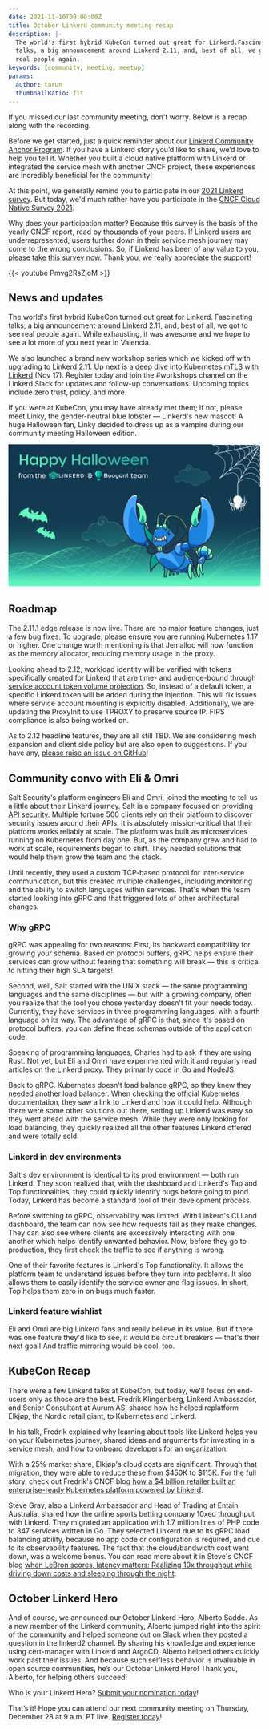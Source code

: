 ```yaml
---
date: 2021-11-10T00:00:00Z
title: October Linkerd community meeting recap
description: |-
  The world's first hybrid KubeCon turned out great for Linkerd.Fascinating
  talks, a big announcement around Linkerd 2.11, and, best of all, we got to see
  real people again.
keywords: [community, meeting, meetup]
params:
  author: tarun
  thumbnailRatio: fit
---
```


If you missed our last community meeting, don't worry. Below is a recap along
with the recording.

Before we get started, just a quick reminder about our
[Linkerd Community Anchor Program](https://linkerd.io/community/anchor/).
If you have a Linkerd story you’d like to share, we’d love to help you tell it.
Whether you built a cloud native platform with Linkerd or integrated the
service mesh with another CNCF project, these experiences are incredibly
beneficial for the community!

At this point, we generally remind you to participate in our
[2021 Linkerd survey](https://docs.google.com/forms/d/e/1FAIpQLSfofwKQDOrAN9E9Vg1041623A3-8nmEAxlAbvXw-S9r3QnT9g/viewform).
But today, we'd much rather have you participate in the
[CNCF Cloud Native Survey 2021](https://www.surveymonkey.com/r/LZJ9DD7).

Why does your participation matter? Because this survey is the basis of the
yearly CNCF report, read by thousands of your peers. If Linkerd users are
underrepresented, users further down in their service mesh journey may come to
the wrong conclusions. So, if Linkerd has been of any value to you,
[please take this survey now](https://www.surveymonkey.com/r/LZJ9DD7).
Thank you, we really appreciate the support!

{{< youtube Pmvg2RsZjoM >}}

## News and updates

The world's first hybrid KubeCon turned out great for Linkerd. Fascinating
talks, a big announcement around Linkerd 2.11, and, best of all, we got to
see real people again. While exhausting, it was awesome and we hope to see a
lot more of you next year in Valencia.

We also launched a brand new workshop series which we kicked off with upgrading
to Linkerd 2.11. Up next is a
[deep dive into Kubernetes mTLS with Linkerd](https://buoyant.io/register/deep-dive-into-kubernetes-mtls)
(Nov 17). Register today and join the #workshops channel on the Linkerd Slack
for updates and follow-up conversations. Upcoming topics include zero trust,
policy, and more.

If you were at KubeCon, you may have already met them; if not, please meet Linky,
the gender-neutral blue lobster — Linkerd's new mascot! A huge Halloween fan,
Linky decided to dress up as a vampire during our community meeting Halloween
edition.

![linky vampire](linky-vampire.png)

## Roadmap

The 2.11.1 edge release is now live. There are no major feature changes, just a
few bug fixes. To upgrade, please ensure you are running Kubernetes 1.17 or
higher. One change worth mentioning is that Jemalloc will now function as the
memory allocator, reducing memory usage in the proxy.

Looking ahead to 2.12, workload identity will be verified with tokens
specifically created for Linkerd that are time- and audience-bound through
[service account token volume projection](https://kubernetes.io/docs/tasks/configure-pod-container/configure-service-account/#service-account-token-volume-projection).
So, instead of a default token, a specific Linkerd token will be added during
the injection. This will fix issues where service account mounting is
explicitly disabled. Additionally, we are updating the ProxyInit to use TPROXY
to preserve source IP. FIPS compliance is also being worked on.

As to 2.12 headline features, they are all still TBD. We are considering mesh
expansion and client side policy but are also open to suggestions. If you
have any, [please raise an issue on GitHub](https://github.com/linkerd/linkerd2)!

## Community convo with Eli & Omri

Salt Security's platform engineers Eli and Omri, joined the meeting to tell us a
little about their Linkerd journey. Salt is a company focused on providing
[API security](https://salt.security/api-security-trends). Multiple fortune 500
clients rely on their platform to discover security issues around their APIs.
It is absolutely mission-critical that their platform works reliably at scale.
The platform was built as microservices running on Kubernetes from day one.
But, as the company grew and had to work at scale, requirements began to shift.
They needed solutions that would help them grow the team and the stack.

Until recently, they used a custom TCP-based protocol for inter-service
communication, but this created multiple challenges, including monitoring and
the ability to switch languages within services. That's when the team started
looking into gRPC and that triggered lots of other architectural changes.

### Why gRPC

gRPC was appealing for two reasons: First, its backward compatibility for growing
your schema. Based on protocol buffers, gRPC helps ensure their services can grow
without fearing that something will break — this is critical to hitting their high
SLA targets!

Second, well, Salt started with the UNIX stack — the same programming languages
and the same disciplines  — but with a growing company, often you realize that
the tool you chose yesterday doesn't fit your needs today. Currently, they have
services in three programming languages, with a fourth language on its way. The
advantage of gRPC is that, since it's based on protocol buffers, you can define
these schemas outside of the application code.

Speaking of programming languages, Charles had to ask if they are using Rust.
Not yet, but Eli and Omri have experimented with it and regularly read articles
on the Linkerd proxy. They primarily code in Go and NodeJS.

Back to gRPC. Kubernetes doesn't load balance gRPC, so they knew they needed
another load balancer. When checking the official Kubernetes documentation, they
saw a link to Linkerd and how it could help. Although there were some other
solutions out there, setting up Linkerd was easy so they went ahead with the
service mesh.
While they were only looking for load balancing, they quickly realized all the
other features Linkerd offered and were totally sold.

### Linkerd in dev environments

Salt's dev environment is identical to its prod environment — both run Linkerd.
They soon realized that, with the dashboard and Linkerd's Tap and Top
functionalities, they could quickly identify bugs before going to prod. Today,
Linkerd has become a standard tool of their development process.

Before switching to gRPC, observability was limited. With Linkerd's CLI and
dashboard, the team can now see how requests fail as they make changes. They
can also see where clients are excessively interacting with one another which
helps identify unwanted behavior. Now, before they go to production, they first
check the traffic to see if anything is wrong.

One of their favorite features is Linkerd's Top functionality. It allows the
platform team to understand issues before they turn into problems. It also
allows them to easily identify the service owner and flag issues. In short,
Top helps them zero in on bugs much faster.

### Linkerd feature wishlist

Eli and Omri are big Linkerd fans and really believe in its value. But if there
was one feature they'd like to see, it would be circuit breakers — that's their
next goal!  And traffic mirroring would be cool, too.

## KubeCon Recap

There were a few Linkerd talks at KubeCon, but today, we'll focus on end-users
only as those are the best. Fredrik Klingenberg, Linkerd Ambassador, and Senior
Consultant at Aurum AS, shared how he helped replatform Elkjøp, the Nordic
retail giant, to Kubernetes and Linkerd.

In his talk, Fredrik explained why learning about tools like Linkerd helps you
on your Kubernetes journey, shared ideas and arguments for investing in a service
mesh, and how to onboard developers for an organization.

With a 25% market share, Elkjøp's cloud costs are significant. Through that
migration, they were able to reduce these from  $450K to $115K. For the full
story, check out Fredrik's CNCF blog
[how a $4 billion retailer built an enterprise-ready Kubernetes platform powered by Linkerd](https://www.cncf.io/blog/2021/02/19/how-a-4-billion-retailer-built-an-enterprise-ready-kubernetes-platform-powered-by-linkerd/).

Steve Gray, also a Linkerd Ambassador and Head of Trading at Entain Australia,
shared how the online sports betting company 10xed throughput with Linkerd.
They migrated an application with 1.7 million lines of PHP code to 347 services
written in Go. They selected Linkerd due to its gRPC load balancing ability,
because no app code or configuration is required, and due to its observability
features. The fact that the cloud/bandwidth cost went down, was a welcome bonus.
You can read more about it in Steve's CNCF blog
[when LeBron scores, latency matters: Realizing 10x throughput while driving down costs and sleeping through the night](https://www.cncf.io/blog/2021/04/19/when-lebron-scores-latency-matters-realizing-10x-throughput-while-driving-down-costs-and-sleeping-through-the-night/).

## October Linkerd Hero

And of course, we announced our October Linkerd Hero, Alberto Sadde. As a new
member of the Linkerd community, Alberto jumped right into the spirit of the
community and helped someone out on Slack when they posted a question in the
linkerd2 channel. By sharing his knowledge and experience using cert-manager
with Linkerd and ArgoCD, Alberto helped others quickly work past their issues.
And because such selfless behavior is invaluable in open source communities,
he’s our October Linkerd Hero! Thank you, Alberto, for helping others succeed!

Who is your Linkerd Hero?
[Submit your nomination today](https://docs.google.com/forms/d/e/1FAIpQLSfNv--UnbbZSzW7J3SbREIMI-HaooyX9im8yLIGB7M_LKT_Fw/viewform)!

That’s it! Hope you can attend our next community meeting on Thursday,
December 28 at 9 a.m. PT live.
[Register today](https://community.cncf.io/events/details/cncf-linkerd-community-presents-december-linkerd-online-community-meetup/)!
